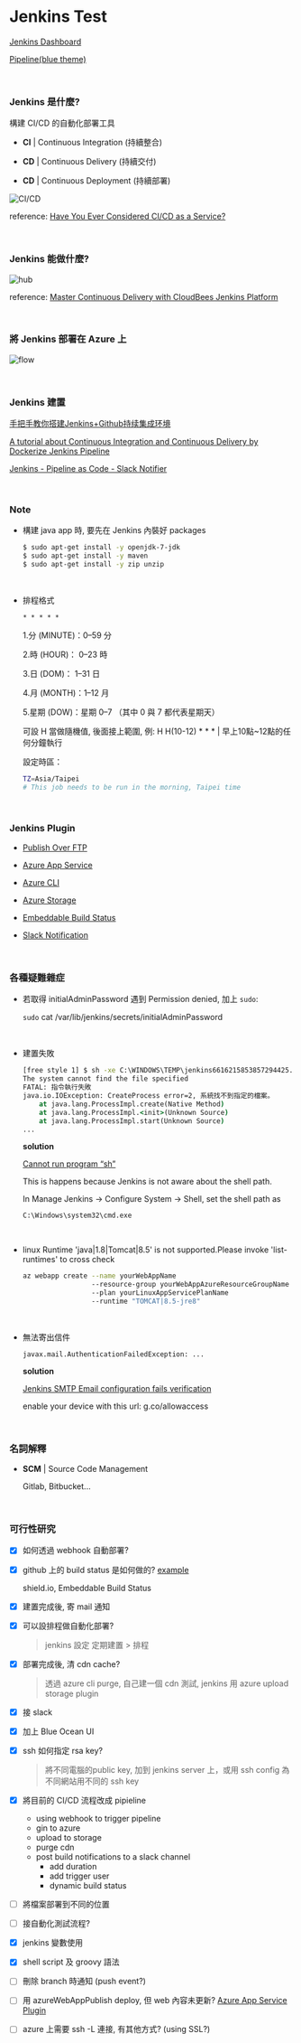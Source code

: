 # Jenkins Test

[Jenkins Dashboard](http://jenkins001.southeastasia.cloudapp.azure.com/job/webhook-pipeline/)

[Pipeline(blue theme)](http://jenkins001.southeastasia.cloudapp.azure.com/blue/organizations/jenkins/webhook-pipeline/activity)

<br />

### Jenkins 是什麼?

構建 CI/CD 的自動化部署工具

- **CI** | Continuous Integration (持續整合)

- **CD** | Continuous Delivery (持續交付)

- **CD** | Continuous Deployment (持續部署)

![CI/CD](./images/cicd.png)

reference: [Have You Ever Considered CI/CD as a Service?](https://blogs.cisco.com/cloud/have-you-ever-considered-ci-cd-as-a-service)

<br />

### Jenkins 能做什麼?

![hub](./images/hub.png)

reference: [Master Continuous Delivery with CloudBees Jenkins Platform](https://www.slideshare.net/dcjuengst/cloudbeesjenkinsplatform2016)

<br />

### 將 Jenkins 部署在 Azure 上

![flow](./images/flow.png)

<br />

### Jenkins 建置

[手把手教你搭建Jenkins+Github持续集成环境](https://github.com/muyinchen/woker/blob/master/%E9%9B%86%E6%88%90%E6%B5%8B%E8%AF%95%E7%8E%AF%E5%A2%83%E6%90%AD%E5%BB%BA/%E6%89%8B%E6%8A%8A%E6%89%8B%E6%95%99%E4%BD%A0%E6%90%AD%E5%BB%BAJenkins%2BGithub%E6%8C%81%E7%BB%AD%E9%9B%86%E6%88%90%E7%8E%AF%E5%A2%83.md)

[A tutorial about Continuous Integration and Continuous Delivery by Dockerize Jenkins Pipeline](https://github.com/hakdogan/jenkins-pipeline)

[Jenkins - Pipeline as Code - Slack Notifier](https://ithelp.ithome.com.tw/articles/10203905)

<br />

### Note

- 構建 java app 時, 要先在 Jenkins 內裝好 packages

  ```sh
  $ sudo apt-get install -y openjdk-7-jdk
  $ sudo apt-get install -y maven
  $ sudo apt-get install -y zip unzip
  ```

<br />

- 排程格式
  ```
  * * * * *
  ```

   1.分 (MINUTE)：0–59 分
   
   2.時 (HOUR)： 0–23 時
   
   3.日 (DOM)： 1–31 日
   
   4.月 (MONTH)：1–12 月
   
   5.星期 (DOW)：星期 0–7 （其中 0 與 7 都代表星期天）
 
   可設 H 當做隨機值, 後面接上範圍, 例: H H(10-12) * * * | 早上10點~12點的任何分鐘執行
 
   設定時區：
 
   ```sh
   TZ=Asia/Taipei
   # This job needs to be run in the morning, Taipei time
   ```
 
 <br />
 
 ### Jenkins Plugin
 
 - [Publish Over FTP](https://wiki.jenkins.io/display/JENKINS/Publish+Over+FTP+Plugin)
 
 - [Azure App Service](https://jenkins.io/doc/pipeline/steps/azure-app-service/)
  
 - [Azure CLI](https://wiki.jenkins.io/display/JENKINS/Azure+CLI+Plugin)
 
 - [Azure Storage](https://github.com/jenkinsci/windows-azure-storage-plugin)
 
  - [Embeddable Build Status](https://github.com/jenkinsci/embeddable-build-status-plugin)
  
  - [Slack Notification](https://plugins.jenkins.io/slack)
 
 <br />
 
### 各種疑難雜症

- 若取得 initialAdminPassword 遇到 Permission denied, 加上 `sudo`:

  `sudo` cat /var/lib/jenkins/secrets/initialAdminPassword
  
<br />

- 建置失敗

  ```cmd
  [free style 1] $ sh -xe C:\WINDOWS\TEMP\jenkins6616215853857294425.sh
  The system cannot find the file specified
  FATAL: 指令執行失敗
  java.io.IOException: CreateProcess error=2, 系統找不到指定的檔案。
      at java.lang.ProcessImpl.create(Native Method)
      at java.lang.ProcessImpl.<init>(Unknown Source)
      at java.lang.ProcessImpl.start(Unknown Source)
  ...
  ```

  **solution**

  [Cannot run program “sh”](https://stackoverflow.com/questions/15135771/hudson-on-windows-error-java-io-ioexception-cannot-run-program-sh)

  This is happens because Jenkins is not aware about the shell path.

  In Manage Jenkins -> Configure System -> Shell, set the shell path as
  ```
  C:\Windows\system32\cmd.exe
  ```

<br />

- linux Runtime 'java|1.8|Tomcat|8.5' is not supported.Please invoke 'list-runtimes' to cross check

  ```sh
  az webapp create --name yourWebAppName 
                   --resource-group yourWebAppAzureResourceGroupName
                   --plan yourLinuxAppServicePlanName 
                   --runtime "TOMCAT|8.5-jre8" 
  ```

<br />

- 無法寄出信件

  ```
  javax.mail.AuthenticationFailedException: ...
  ```

  **solution**

  [Jenkins SMTP Email configuration fails verification](https://stackoverflow.com/questions/25718290/jenkins-smtp-email-configuration-fails-verification)

  enable your device with this url: g.co/allowaccess

<br />

### 名詞解釋

- **SCM** | Source Code Management

  Gitlab, Bitbucket...
  
<br />

### 可行性研究

- [x] 如何透過 webhook 自動部署?

- [x] github 上的 build status 是如何做的? [example](https://github.com/microsoft/Terminal)

  shield.io, Embeddable Build Status
  
- [x] 建置完成後, 寄 mail 通知

- [x] 可以設排程做自動化部署? 
  > jenkins 設定 定期建置 > 排程

- [x] 部署完成後, 清 cdn cache? 
  > 透過 azure cli purge, 自己建一個 cdn 測試, jenkins 用 azure upload storage plugin

- [x] 接 slack

- [x] 加上 Blue Ocean UI

- [x] ssh 如何指定 rsa key? 
  > 將不同電腦的public key, 加到 jenkins server 上，或用 ssh config 為不同網站用不同的 ssh key
  
- [x] 將目前的 CI/CD 流程改成 pipieline
  - using webhook to trigger pipeline
  - gin to azure
  - upload to storage
  - purge cdn
  - post build notifications to a slack channel
    - add duration
    - add trigger user
    - dynamic build status

- [ ] 將檔案部署到不同的位置

- [ ]  接自動化測試流程?

- [x] jenkins 變數使用

- [x] shell script 及 groovy 語法

- [ ] 刪除 branch 時通知 (push event?)

- [ ] 用 azureWebAppPublish deploy, 但 web 內容未更新? [Azure App Service Plugin](https://jenkins.io/doc/pipeline/steps/azure-app-service/)

- [ ] azure 上需要 ssh -L 連接, 有其他方式? (using SSL?)
